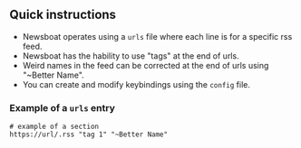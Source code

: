 ## Quick instructions

- Newsboat operates using a `urls` file where each line is
    for a specific rss feed.
- Newsboat has the hability to use "tags" at the end of
    urls.
- Weird names in the feed can be corrected at the end of urls
    using "~Better Name".
- You can create and modify keybindings using the `config`
    file.

### Example of a `urls` entry

```
# example of a section
https://url/.rss "tag 1" "~Better Name"
```
